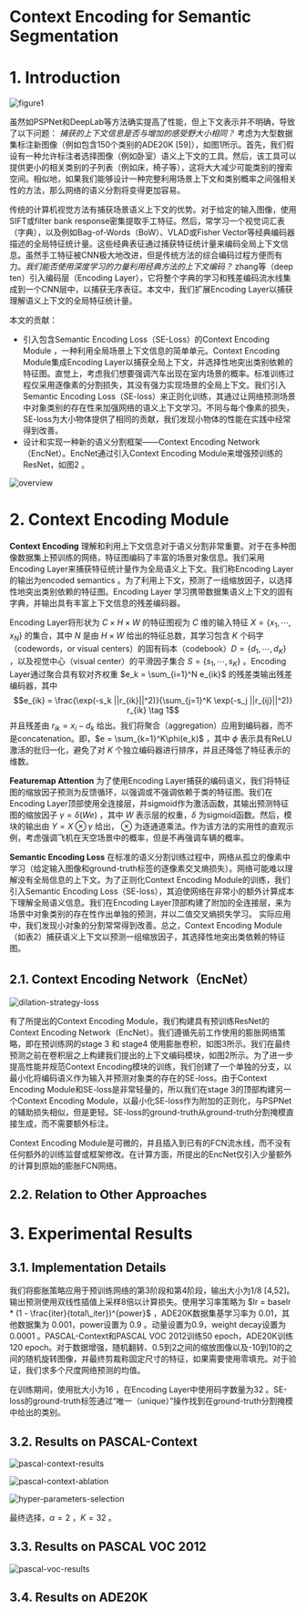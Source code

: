 Context Encoding for Semantic Segmentation
=

# 1. Introduction

![figure1](./images/enc-net/figure1.png)

虽然如PSPNet和DeepLab等方法确实提高了性能，但上下文表示并不明确，导致了以下问题： _捕获的上下文信息是否与增加的感受野大小相同？_
考虑为大型数据集标注新图像（例如包含150个类别的ADE20K [59]），如图1所示。首先，我们假设有一种允许标注者选择图像（例如卧室）语义上下文的工具。然后，该工具可以提供更小的相关类别的子列表（例如床，椅子等），这将大大减少可能类别的搜索空间。相似地，如果我们能够设计一种完整利用场景上下文和类别概率之间强相关性的方法，那么网络的语义分割将变得更加容易。

传统的计算机视觉方法有捕获场景语义上下文的优势。对于给定的输入图像，使用SIFT或filter bank response密集提取手工特征。然后，常学习一个视觉词汇表（字典），以及例如Bag-of-Words（BoW）、VLAD或Fisher Vector等经典编码器描述的全局特征统计量。这些经典表征通过捕获特征统计量来编码全局上下文信息。虽然手工特征被CNN极大地改进，但是传统方法的综合编码过程方便而有力。_我们能否使用深度学习的力量利用经典方法的上下文编码？_ zhang等（deep ten）引入编码层（Encoding Layer），它将整个字典的学习和残差编码流水线集成到一个CNN层中，以捕获无序表征。本文中，我们扩展Encoding Layer以捕获理解语义上下文的全局特征统计量。

本文的贡献：
- 引入包含Semantic Encoding Loss（SE-Loss）的Context Encoding Module ，一种利用全局场景上下文信息的简单单元。Context Encoding Module集成Encoding Layer以捕获全局上下文，并选择性地突出类别依赖的特征图。直觉上，考虑我们想要强调汽车出现在室内场景的概率。标准训练过程仅采用逐像素的分割损失，其没有强力实现场景的全局上下文。我们引入Semantic Encoding Loss（SE-loss）来正则化训练，其通过让网络预测场景中对象类别的存在性来加强网络的语义上下文学习。不同与每个像素的损失，SE-loss为大小物体提供了相同的贡献，我们发现小物体的性能在实践中经常得到改善。
- 设计和实现一种新的语义分割框架——Context Encoding Network（EncNet）。EncNet通过引入Context Encoding Module来增强预训练的ResNet，如图2 。

![overview](./images/enc-net/overview.png)

# 2. Context Encoding Module
**Context Encoding** 理解和利用上下文信息对于语义分割非常重要。对于在多种图像数据集上预训练的网络，特征图编码了丰富的场景对象信息。我们采用Encoding Layer来捕获特征统计量作为全局语义上下文。我们称Encoding Layer的输出为encoded semantics 。为了利用上下文，预测了一组缩放因子，以选择性地突出类别依赖的特征图。Encoding Layer 学习携带数据集语义上下文的固有字典，并输出具有丰富上下文信息的残差编码器。

Encoding Layer将形状为 $C \times H \times W$ 的特征图视为 $C$ 维的输入特征 $X = \{x_1, \cdots, x_N\}$ 的集合，其中 $N$ 是由 $H \times W$ 给出的特征总数，其学习包含 $K$ 个码字（codewords，or visual centers）的固有码本（codebook）$D = \{d_1, \cdots, d_K\}$ ，以及视觉中心（visual center）的平滑因子集合 $S = \{s_1, \cdots, s_K\}$ 。Encoding Layer通过聚合具有软对齐权重 $e_k = \sum_{i=1}^N e_{ik}$ 的残差类输出残差编码器，其中
$$e_{ik} = \frac{\exp(-s_k ||r_{ik}||^2)}{\sum_{j=1}^K \exp(-s_j ||r_{ij}||^2)} r_{ik} \tag 1$$
并且残差由 $r_{ik} = x_i - d_k$ 给出。我们将聚合（aggregation）应用到编码器，而不是concatenation。即，$e = \sum_{k=1}^K\phi(e_k)$ ，其中 $\phi$ 表示具有ReLU激活的批归一化，避免了对 $K$ 个独立编码器进行排序，并且还降低了特征表示的维数。

**Featuremap Attention** 为了使用Encoding Layer捕获的编码语义，我们将特征图的缩放因子预测为反馈循环，以强调或不强调依赖于类的特征图。我们在Encoding Layer顶部使用全连接层，并sigmoid作为激活函数，其输出预测特征图的缩放因子 $\gamma = \delta(We)$ ，其中 $W$ 表示层的权重，$\delta$ 为sigmoid函数。然后，模块的输出由 $Y = X \otimes \gamma$ 给出， $\otimes$ 为逐通道乘法。作为该方法的实用性的直观示例，考虑强调飞机在天空场景中的概率，但是不再强调车辆的概率。

**Semantic Encoding Loss** 在标准的语义分割训练过程中，网络从孤立的像素中学习（给定输入图像和ground-truth标签的逐像素交叉熵损失）。网络可能难以理解没有全局信息的上下文。为了正则化Context Encoding Module的训练，我们引入Semantic Encoding Loss（SE-loss），其迫使网络在非常小的额外计算成本下理解全局语义信息。我们在Encoding Layer顶部构建了附加的全连接层，来为场景中对象类别的存在性作出单独的预测，并以二值交叉熵损失学习。
实际应用中，我们发现小对象的分割常常得到改善。总之，Context Encoding Module（如表2）捕获语义上下文以预测一组缩放因子，其选择性地突出类依赖的特征图。

## 2.1. Context Encoding Network（EncNet）
![dilation-strategy-loss](./images/enc-net/dilation-strategy-loss.png)

有了所提出的Context Encoding Module，我们构建具有预训练ResNet的Context Encoding Network（EncNet）。我们遵循先前工作使用的膨胀网络策略，即在预训练网的stage 3 和 stage4 使用膨胀卷积，如图3所示。我们在最终预测之前在卷积层之上构建我们提出的上下文编码模块，如图2所示。为了进一步提高性能并规范Context Encoding模块的训练，我们创建了一个单独的分支，以最小化将编码语义作为输入并预测对象类的存在的SE-loss。由于Context Encoding Module和SE-loss是非常轻量的，所以我们在stage 3的顶部构建另一个Context Encoding Module，以最小化SE-loss作为附加的正则化，与PSPNet的辅助损失相似，但是更轻。SE-loss的ground-truth从ground-truth分割掩模直接生成，而不需要额外标注。

Context Encoding Module是可微的，并且插入到已有的FCN流水线，而不没有任何额外的训练监督或框架修改。在计算方面，所提出的EncNet仅引入少量额外的计算到原始的膨胀FCN网络。

## 2.2. Relation to Other Approaches

# 3. Experimental Results
## 3.1. Implementation Details
我们将膨胀策略应用于预训练网络的第3阶段和第4阶段，输出大小为1/8 [4,52]。输出预测使用双线性插值上采样8倍以计算损失。使用学习率策略为 $lr = baselr * (1 - \frac{iter}{total\_iter})^{power}$ ，ADE20K数据集基学习率为 0.01，其他数据集为 0.001，power设置为 0.9 。动量设置为0.9，weight decay设置为 0.0001 。PASCAL-Context和PASCAL VOC 2012训练50 epoch，ADE20K训练120 epoch。对于数据增强，随机翻转、0.5到2之间的缩放图像以及-10到10的之间的随机旋转图像，并最终剪裁称固定尺寸的特征，如果需要使用零填充。对于验证，我们求多个尺度网络预测的均值。

在训练期间，使用批大小为16 ，在Encoding Layer中使用码字数量为32 。SE-loss的ground-truth标签通过“唯一（unique）”操作找到在ground-truth分割掩模中给出的类别。

## 3.2. Results on PASCAL-Context
![pascal-context-results](./images/enc-net/pascal-context-results.png)

![pascal-context-ablation](./images/enc-net/pascal-context-ablation.png)

![hyper-parameters-selection](./images/enc-net/hyper-parameters-selection.png)

最终选择，$\alpha = 2$ ，$K = 32$ 。

## 3.3. Results on PASCAL VOC 2012
![pascal-voc-results](./images/enc-net/pascal-voc-results.png)

## 3.4. Results on ADE20K
